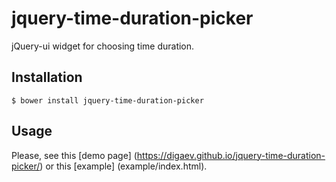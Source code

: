 # jquery-time-duration-picker

jQuery-ui widget for choosing time duration.

## Installation
```
$ bower install jquery-time-duration-picker
```

## Usage

Please, see this [demo page] (https://digaev.github.io/jquery-time-duration-picker/) or this [example] (example/index.html).
